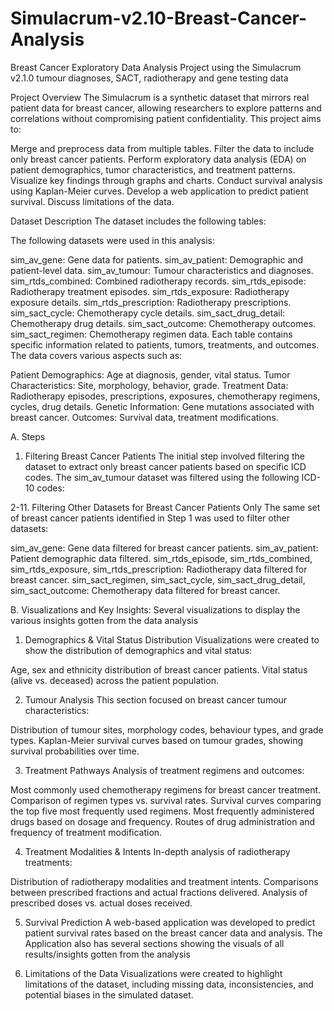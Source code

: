 # Simulacrum-v2.10-Breast-Cancer-Analysis
Breast Cancer Exploratory Data Analysis Project using the Simulacrum v2.1.0 tumour diagnoses, SACT, radiotherapy and gene testing data

Project Overview
The Simulacrum is a synthetic dataset that mirrors real patient data for breast cancer, allowing researchers to explore patterns and correlations without compromising patient confidentiality. This project aims to:

Merge and preprocess data from multiple tables.
Filter the data to include only breast cancer patients.
Perform exploratory data analysis (EDA) on patient demographics, tumor characteristics, and treatment patterns.
Visualize key findings through graphs and charts.
Conduct survival analysis using Kaplan-Meier curves.
Develop a web application to predict patient survival.
Discuss limitations of the data.

Dataset Description
The dataset includes the following tables:

The following datasets were used in this analysis:

sim_av_gene: Gene data for patients.
sim_av_patient: Demographic and patient-level data.
sim_av_tumour: Tumour characteristics and diagnoses.
sim_rtds_combined: Combined radiotherapy records.
sim_rtds_episode: Radiotherapy treatment episodes.
sim_rtds_exposure: Radiotherapy exposure details.
sim_rtds_prescription: Radiotherapy prescriptions.
sim_sact_cycle: Chemotherapy cycle details.
sim_sact_drug_detail: Chemotherapy drug details.
sim_sact_outcome: Chemotherapy outcomes.
sim_sact_regimen: Chemotherapy regimen data.
Each table contains specific information related to patients, tumors, treatments, and outcomes. The data covers various aspects such as:

Patient Demographics: Age at diagnosis, gender, vital status.
Tumor Characteristics: Site, morphology, behavior, grade.
Treatment Data: Radiotherapy episodes, prescriptions, exposures, chemotherapy regimens, cycles, drug details.
Genetic Information: Gene mutations associated with breast cancer.
Outcomes: Survival data, treatment modifications.

A. Steps
1. Filtering Breast Cancer Patients
The initial step involved filtering the dataset to extract only breast cancer patients based on specific ICD codes. The sim_av_tumour dataset was filtered using the following ICD-10 codes:

2-11. Filtering Other Datasets for Breast Cancer Patients Only
The same set of breast cancer patients identified in Step 1 was used to filter other datasets:

sim_av_gene: Gene data filtered for breast cancer patients.
sim_av_patient: Patient demographic data filtered.
sim_rtds_episode, sim_rtds_combined, sim_rtds_exposure, sim_rtds_prescription: Radiotherapy data filtered for breast cancer.
sim_sact_regimen, sim_sact_cycle, sim_sact_drug_detail, sim_sact_outcome: Chemotherapy data filtered for breast cancer.

B. Visualizations and Key Insights:
Several visualizations to display the various insights gotten from the data analysis

1. Demographics & Vital Status Distribution
Visualizations were created to show the distribution of demographics and vital status:

Age, sex and ethnicity distribution of breast cancer patients.
Vital status (alive vs. deceased) across the patient population.

2. Tumour Analysis
This section focused on breast cancer tumour characteristics:

Distribution of tumour sites, morphology codes, behaviour types, and grade types.
Kaplan-Meier survival curves based on tumour grades, showing survival probabilities over time.

3. Treatment Pathways
Analysis of treatment regimens and outcomes:

Most commonly used chemotherapy regimens for breast cancer treatment.
Comparison of regimen types vs. survival rates.
Survival curves comparing the top five most frequently used regimens.
Most frequently administered drugs based on dosage and frequency.
Routes of drug administration and frequency of treatment modification.

4. Treatment Modalities & Intents
In-depth analysis of radiotherapy treatments:

Distribution of radiotherapy modalities and treatment intents.
Comparisons between prescribed fractions and actual fractions delivered.
Analysis of prescribed doses vs. actual doses received.

5. Survival Prediction 
A web-based application was developed to predict patient survival rates based on the breast cancer data and analysis.
The Application also has several sections showing the visuals of all results/insights gotten from the analysis

7. Limitations of the Data
Visualizations were created to highlight limitations of the dataset, including missing data, inconsistencies, and potential biases in the simulated dataset.
